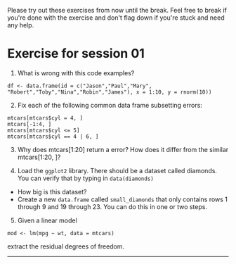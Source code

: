 Please try out these exercises from now until the break. Feel free to break if you're done with the exercise and don't flag down if you're stuck and need any help.

# Exercise for session 01

1. What is wrong with this code examples?

```
df <- data.frame(id = c("Jason","Paul","Mary", "Robert","Toby","Nina","Robin","James"), x = 1:10, y = rnorm(10))
```

2. Fix each of the following common data frame subsetting errors:

```
mtcars[mtcars$cyl = 4, ]
mtcars[-1:4, ]
mtcars[mtcars$cyl <= 5]
mtcars[mtcars$cyl == 4 | 6, ]
```

3. Why does mtcars[1:20] return a error? How does it differ from the similar mtcars[1:20, ]?


4. Load the `ggplot2` library. There should be a dataset called diamonds. You can verify that by typing in `data(diamonds)`

* How big is this dataset?
* Create a new `data.frame` called `small_diamonds` that only contains rows 1 through 9 and 19 through 23. You can do this in one or two steps.

5. Given a linear model

```
mod <- lm(mpg ~ wt, data = mtcars)
```

extract the residual degrees of freedom. 


----

